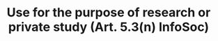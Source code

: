 ---
draft: "false"
title: "Use for the purpose of research or private study (Art. 5.3(n) InfoSoc)"
<!--- REQUIRED: title of the exception as used in the list of exception on the homepage --->
short: "info53m"
<!--- REQUIRED: short code of the exception --->
summary: ""
<!--- REQUIRED: summary of the the excption - no more than 400 characters--->
linklaw: ""
<!--- OPTIONAL: link to the exception on eur-lex ---> 
---